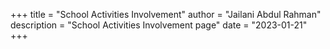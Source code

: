 +++
title = "School Activities Involvement"
author = "Jailani Abdul Rahman"
description = "School Activities Involvement page"
date = "2023-01-21"
+++